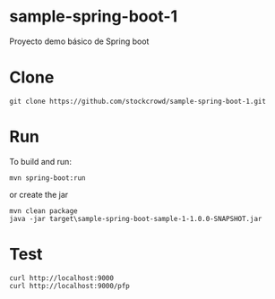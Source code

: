 # sample-spring-boot-1
Proyecto demo básico de Spring boot

# Clone

```
git clone https://github.com/stockcrowd/sample-spring-boot-1.git
```

# Run

To build and run:

    mvn spring-boot:run

or create the jar

    mvn clean package
    java -jar target\sample-spring-boot-sample-1-1.0.0-SNAPSHOT.jar
    
# Test

    curl http://localhost:9000
    curl http://localhost:9000/pfp

